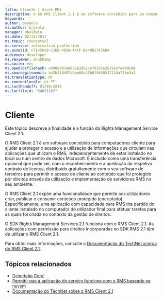```yaml
---
title: Cliente | Azure RMS
description: O AD RMS Client 2.1 é um software concebido para os computadores de cliente para o ajudar a proteger o acesso e utilização de informações
keywords: ''
author: bryanla
ms.author: bryanla
manager: mbaldwin
ms.date: 02/23/2017
ms.topic: conceptual
ms.service: information-protection
ms.assetid: F7145090-C2EB-405A-A4CF-0240D57A36DA
audience: developer
ms.reviewer: shubhamp
ms.suite: ems
ms.openlocfilehash: e090ed93a6032a1952ce703d6e28791efe49d189
ms.sourcegitcommit: bd2b31dd97c8ae08c28b0f5688517110a726e3a1
ms.translationtype: MT
ms.contentlocale: pt-PT
ms.lasthandoff: 01/08/2019
ms.locfileid: "54071187"
---
```

# <a name="client"></a>Cliente

Este tópico descreve a finalidade e a função do Rights Management Service Client 2.1.

O RMS Client 2.1 é um software concebido para computadores cliente para ajudar a proteger o acesso e a utilização de informações que circulam nas aplicações que utilizam o RMS, independentemente de estar instalado no local ou num centro de dados Microsoft. É incluído como uma transferência opcional que pode ser, com o reconhecimento e a aceitação do respetivo contrato de licença, distribuído gratuitamente com o seu software de terceiros para permitir o acesso de cliente ao conteúdo que foi protegido por direitos através da utilização e implementação de servidores RMS no seu ambiente.

O RMS Client 2.1 expõe uma funcionalidade que permite aos utilizadores criar, publicar e consumir conteúdo protegido (encriptado). Especificamente, uma aplicação com capacidade para RMS tira partido do cliente instalado no computador do utilizador final para efetuar tarefas para as quais foi criada no contexto da gestão de direitos.

O SDK Rights Management Services 2.1 funciona com o RMS Client 2.1. As aplicações com permissão para direitos incorporadas no SDK RMS 2.1 têm de utilizar o RMS Client 2.1.

Para obter mais informações, consulte a [Documentação do TechNet acerca do RMS Client 2.1](https://TechNet.Microsoft.Com/library/jj159267(WS.10).aspx).

## <a name="related-topics"></a>Tópicos relacionados

* [Descrição Geral](ad-rms-overview.md)
* [Permitir que a aplicação do serviço funcione com o RMS baseado na nuvem](how-to-use-file-api-with-aadrm-cloud.md)
* [Documentação do TechNet sobre o RMS Client 2.1](https://technet.microsoft.com/library/jj159267(WS.10).aspx)
